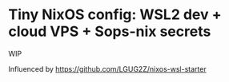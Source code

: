 # Tiny NixOS config: WSL2 dev + cloud VPS + Sops-nix secrets

WIP

Influenced by https://github.com/LGUG2Z/nixos-wsl-starter

